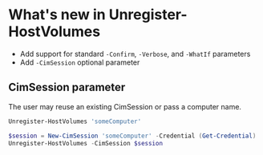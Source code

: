 # What's new in Unregister-HostVolumes

- Add  support for standard `-Confirm`, `-Verbose`, and `-WhatIf` parameters
- Add `-CimSession` optional parameter

## CimSession parameter

The user may reuse an existing CimSession or pass a computer name.

```powershell
Unregister-HostVolumes 'someComputer'
```

```powershell
$session = New-CimSession 'someComputer' -Credential (Get-Credential)
Unregister-HostVolumes -CimSession $session
```
